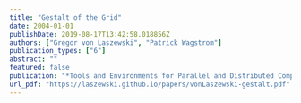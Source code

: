 ```yaml
---
title: "Gestalt of the Grid"
date: 2004-01-01
publishDate: 2019-08-17T13:42:58.018856Z
authors: ["Gregor von Laszewski", "Patrick Wagstrom"]
publication_types: ["6"]
abstract: ""
featured: false
publication: "*Tools and Environments for Parallel and Distributed Computing*"
url_pdf: "https://laszewski.github.io/papers/vonLaszewski-gestalt.pdf"
---
```


